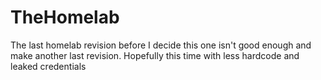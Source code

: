 # TheHomelab

The last homelab revision before I decide this one isn't good enough and make another last revision.
Hopefully this time with less hardcode and leaked credentials

